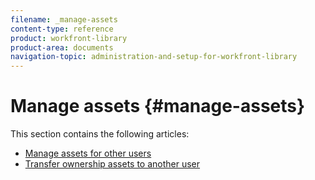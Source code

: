 ```yaml
---
filename: _manage-assets
content-type: reference
product: workfront-library
product-area: documents
navigation-topic: administration-and-setup-for-workfront-library
---
```




# Manage assets {#manage-assets}

This section contains the following articles:



* [Manage assets for other users](manage-assets-for-other-users.md) 
* [Transfer ownership assets to another user](transfer-ownership-to-others.md) 


